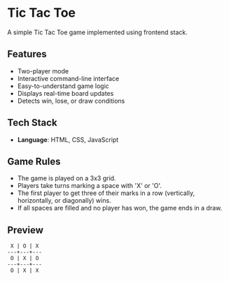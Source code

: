 # Tic Tac Toe

A simple Tic Tac Toe game implemented using frontend stack.

## Features
- Two-player mode
- Interactive command-line interface
- Easy-to-understand game logic
- Displays real-time board updates
- Detects win, lose, or draw conditions

## Tech Stack
- **Language**: HTML, CSS, JavaScript

## Game Rules
- The game is played on a 3x3 grid.
- Players take turns marking a space with 'X' or 'O'.
- The first player to get three of their marks in a row (vertically, horizontally, or diagonally) wins.
- If all spaces are filled and no player has won, the game ends in a draw.

## Preview
```
 X | O | X 
---+---+---
 O | X | O 
---+---+---
 O | X | X 
```
